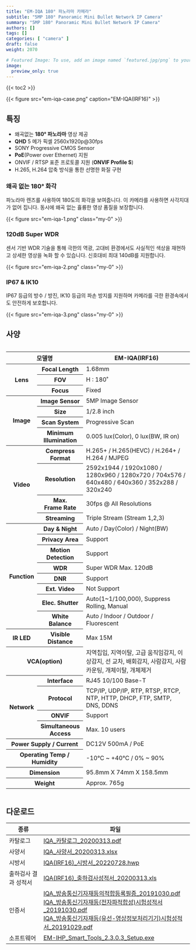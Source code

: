 ```yaml
---
title: "EM-IQA 180° 파노라마 카메라"
subtitle: "5MP 180° Panoramic Mini Bullet Network IP Camera"
summary: "5MP 180° Panoramic Mini Bullet Network IP Camera"
authors: []
tags: []
categories: [ "camera" ]
draft: false
weight: 2070

# Featured Image: To use, add an image named `featured.jpg/png` to your page's folder.
image:
  preview_only: true
---
```


{{< toc2 >}}

<div class="container">
<div class="row justify-content-center align-items-center">
<div class="col-sm-6">

{{< figure src="em-iqa-case.png" caption="EM-IQA(IRF16)" >}}

</div>
</div>
</div>

## 특징

- 왜곡없는 **180° 파노라마** 영상 제공
- **QHD** 5 메가 픽셀 2560x1920p@30fps
- SONY Progressive CMOS Sensor
- **PoE**(Power over Ethernet) 지원
- ONVIF / RTSP 표준 프로토콜 지원 (**ONVIF Profile S**)
- H.265, H.264 압축 방식을 통한 선명한 화질 구현

### 왜곡 없는 180° 화각

<div class="container">
<div class="row justify-content-center align-items-start">
<div class="col-sm-6">

파노라마 렌즈를 사용하여 180도의 화각을 보여줍니다. 이 카메라를 사용하면 사각지대가 없어 집니다. 동시에 왜곡 없는 휼륭한 영상 품질을 보장합니다.

</div>
<div class="col-sm-6">

{{< figure src="em-iqa-1.png" class="my-0" >}}

</div>
</div>
</div>

### 120dB Super WDR

<div class="container">
<div class="row justify-content-center align-items-start">
<div class="col-sm-6">

센서 기반 WDR 기술을 통해 극한의 역광, 고대비 환경에서도 사실적인 색상을 재현하고 상세한 영상을 녹화 할 수 있습니다. 신호대비 최대 140dB를 지원합니다.

</div>
<div class="col-sm-6">

{{< figure src="em-iqa-2.png" class="my-0" >}}

</div>
</div>
</div>

### IP67 & IK10

<div class="container">
<div class="row justify-content-center align-items-start">
<div class="col-sm-6">

IP67 등급의 방수 / 방진, IK10 등급의 파손 방지를 지원하며 카메라를 극한 환경속에서도 안전하게 보호합니다.

</div>
<div class="col-sm-6">

{{< figure src="em-iqa-3.png" class="my-0" >}}

</div>
</div>
</div>

## 사양

<div style="overflow-x: auto">
<table class="spec">
<thead>
<tr>
<th colspan="2">모델명</th>
<th>EM-IQA(IRF16)</th>
</tr>
</thead>
<tbody>
<tr>
<th rowspan="3">Lens</th>
<th>Focal Length</th>
<td>1.68mm</td>
</tr>
<tr>
<th>FOV</th>
<td>H : 180˚</td>
</tr>
<tr>
<th>Focus</th>
<td>Fixed</td>
</tr>
<tr>
<th rowspan="4">Image</th>
<th>Image Sensor</th>
<td>5MP Image Sensor</td>
</tr>
<tr>
<th>Size</th>
<td>1/2.8 inch</td>
</tr>
<tr>
<th>Scan System</th>
<td>Progressive Scan</td>
</tr>
<tr>
<th>Minimum<br>Illumination</th>
<td>0.005 lux(Color), 0 lux(BW, IR on)</td>
</tr>
<tr>
<th rowspan="4">Video</th>
<th>Compress<br>Format</th>
<td>H.265+ / H.265(HEVC) / H.264+ / H.264 / MJPEG</td>
</tr>
<tr>
<th>Resolution</th>
<td>2592x1944 / 1920x1080 / 1280x960 / 1280x720 / 704x576 / 640x480 / 640x360 / 352x288 / 320x240</td>
</tr>
<tr>
<th>Max.<br>Frame Rate</th>
<td>30fps @ All Resolutions</td>
</tr>
<tr>
<th>Streaming</th>
<td>Triple Stream (Stream 1,2,3)</td>
</tr>
<tr>
<th rowspan="9">Function</th>
<th>Day & Night</th>
<td>Auto / Day(Color) / Night(BW)</td>
</tr>
<tr>
<th>Privacy Area</th>
<td>Support</td>
</tr>
<tr>
<th>Motion<br>Detection</th>
<td>Support</td>
</tr>
<tr>
<th>WDR</th>
<td>Super WDR Max. 120dB</td>
</tr>
<tr>
<th>DNR</th>
<td>Support</td>
</tr>
<tr>
<tr>
<th>Ext. Video</th>
<td>Not Support</td>
</tr>
<tr>
<th>Elec. Shutter</th>
<td>Auto(1~1/100,000), Suppress Rolling, Manual</td>
</tr>
<tr>
<th>White Balance</th>
<td>Auto / Indoor / Outdoor / Fluorescent</td>
</tr>
<tr>
<th>IR LED</th>
<th>Visible<br>Distance</th>
<td>Max 15M</td>
</tr>
<tr>
<th colspan="2">VCA(option)</th>
<td>지역칩입, 지역이탈, 고급 움직임감지, 이상감지, 선 교차, 배회감지, 사람감지, 사람카운팅, 개체이탈, 개체제거</td>
</tr>
<tr>
<th rowspan="4">Network</th>
<th>Interface</th>
<td>RJ45 10/100 Base-T</td>
</tr>
<tr>
<th>Protocol</th>
<td>TCP/IP, UDP/IP, RTP, RTSP, RTCP, NTP, HTTP, DHCP, FTP, SMTP, DNS, DDNS</td>
</tr>
<tr>
<th>ONVIF</th>
<td>Support</td>
</tr>
<tr>
<th>Simultaneous<br>Access</th>
<td>Max. 10 users</td>
</tr>
<tr>
<th colspan="2">Power Supply / Current</th>
<td>DC12V 500mA / PoE</td>
</tr>
<tr>
<th colspan="2">Operating Temp / Humidity</th>
<td>-10℃ ~ +40℃ / 0% ~ 90%</td>
</tr>
<tr>
<th colspan="2">Dimension</th>
<td>95.8mm X 74mm X 158.5mm</td>
</tr>
<tr>
<th colspan="2">Weight</th>
<td>Approx. 765g</td>
</tr>
</tbody>
</table>
</div>

## 다운로드

종류 | 파일
---- | ----
카탈로그 | [IQA_카탈로그_20200313.pdf](https://www.emstone.com/data/sales/ko/IQA_카탈로그_20200313.pdf)
사양서 | [IQA_사양서_20200313.xlsx](https://www.emstone.com/data/sales/ko/IQA_사양서_20200313.xlsx)
시방서 | [IQA(IRF16)_시방서_20220728.hwp](https://www.emstone.com/data/sales/ko/IQA(IRF16)_시방서_20220728.hwp)
출하검사 결과 성적서 | [IQA(IRF16)_출하검사성적서_20200313.xls](https://www.emstone.com/data/sales/ko/IQA(IRF16)_출하검사성적서_20200313.xls)
인증서 | [IQA_방송통신기자재등의적합등록필증_20191030.pdf](https://www.emstone.com/data/sales/ko/IQA_방송통신기자재등의적합등록필증_20191030.pdf)<br>[IQA_방송통신기자재등(전자파적합성)시험성적서_20191030.pdf](https://www.emstone.com/data/sales/ko/IQA_방송통신기자재등(전자파적합성)시험성적서_20191030.pdf)<br>[IQA_방송통신기자재등(유선-영상정보처리기기)시험성적서_20191029.pdf](https://www.emstone.com/data/sales/ko/IQA_방송통신기자재등(유선-영상정보처리기기)시험성적서_20191029.pdf)
소프트웨어 | [EM-IHP_Smart_Tools_2.3.0.3_Setup.exe](https://www.emstone.com/data/sales/ko/EM-IHP_Smart_Tools_2.3.0.3_Setup.exe)
